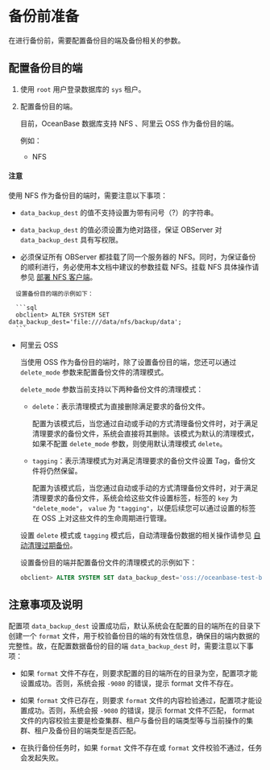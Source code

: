 # 备份前准备

在进行备份前，需要配置备份目的端及备份相关的参数。

## 配置备份目的端

1. 使用 `root` 用户登录数据库的 `sys` 租户。

2. 配置备份目的端。

   目前，OceanBase 数据库支持 NFS 、阿里云 OSS 作为备份目的端。

   例如：
  
   * NFS

  <main id="notice" type='notice'>
    <h4>注意</h4>
    <p>使用 NFS 作为备份目的端时，需要注意以下事项：</p>
    <ul>
    <li>
    <p><code>data_backup_dest</code> 的值不支持设置为带有问号（?）的字符串。</p>
    </li>
    <li>
    <p><code>data_backup_dest</code> 的值必须设置为绝对路径，保证 OBServer 对 <code>data_backup_dest</code> 具有写权限。</p>
    </li>
    <li>
    <p>必须保证所有 OBServer 都挂载了同一个服务器的 NFS。同时，为保证备份的顺利进行，务必使用本文档中建议的参数挂载 NFS。挂载 NFS 具体操作请参见 <a href="../2.deploy-nfs.md">部署 NFS 客户端</a>。</p>
    </li>
    </ul>
  </main>

      设置备份目的端的示例如下：

      ```sql
      obclient> ALTER SYSTEM SET data_backup_dest='file:///data/nfs/backup/data';
      ```

   * 阿里云 OSS

      当使用 OSS 作为备份目的端时，除了设置备份目的端，您还可以通过 `delete_mode` 参数来配置备份文件的清理模式。

      `delete_mode` 参数当前支持以下两种备份文件的清理模式：

      * `delete`：表示清理模式为直接删除满足要求的备份文件。

          配置为该模式后，当您通过自动或手动的方式清理备份文件时，对于满足清理要求的备份文件，系统会直接将其删除。该模式为默认的清理模式，如果不配置 `delete_mode` 参数，则使用默认清理模式 `delete`。

      * `tagging`：表示清理模式为对满足清理要求的备份文件设置 Tag，备份文件将仍然保留。

          配置为该模式后，当您通过自动或手动的方式清理备份文件时，对于满足清理要求的备份文件，系统会给这些文件设置标签，标签的 `key` 为 `"delete_mode"`， `value` 为 `"tagging"`，以便后续您可以通过设置的标签在 OSS 上对这些文件的生命周期进行管理。

      设置 `delete` 模式或 `tagging` 模式后，自动清理备份数据的相关操作请参见 [自动清理过期备份](../5.cleaning-up-backed-up-data/1.cleaning-up-backed-up-data-automatically.md)。

      设置备份目的端并配置备份文件的清理模式的示例如下：

      ```sql
      obclient> ALTER SYSTEM SET data_backup_dest='oss://oceanbase-test-bucket/backup/?host=xxx.aliyun-inc.com&access_id=xxx&access_key=xxx&delete_mode=delete';
      ```

## 注意事项及说明

配置项 `data_backup_dest` 设置成功后，默认系统会在配置的目的端所在的目录下创建一个 `format` 文件，用于校验备份目的端的有效性信息，确保目的端内数据的完整性。故，在配置数据备份的目的端 `data_backup_dest` 时，需要注意以下事项：

* 如果 `format` 文件不存在，则要求配置的目的端所在的目录为空，配置项才能设置成功。否则，系统会报 `-9080` 的错误，提示 format 文件不存在。

* 如果 `format` 文件已存在，则要求 `format` 文件的内容检验通过，配置项才能设置成功。否则，系统会报 `-9080` 的错误，提示 format 文件不匹配， format 文件的内容校验主要是检查集群、租户与备份目的端类型等与当前操作的集群、租户及备份目的端类型是否匹配。

* 在执行备份任务时，如果 `format` 文件不存在或 `format` 文件校验不通过，任务会发起失败。
